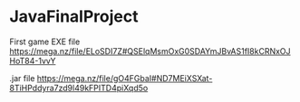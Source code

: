 # JavaFinalProject
First game
EXE file 
https://mega.nz/file/ELoSDI7Z#QSElqMsmOxG0SDAYmJBvAS1fI8kCRNxOJHoT84-1vvY

.jar file
https://mega.nz/file/gO4FGbaI#ND7MEiXSXat-8TiHPddyra7zd9l49kFPITD4piXqd5o
